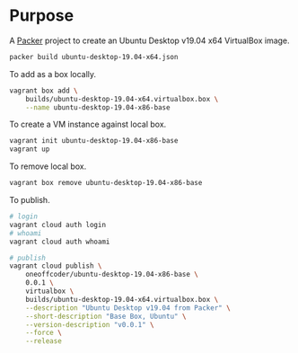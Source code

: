 # Purpose

A [Packer](https://www.packer.io/) project to create an Ubuntu Desktop v19.04 x64 VirtualBox image. 

```bash
packer build ubuntu-desktop-19.04-x64.json
```

To add as a box locally.

```bash
vagrant box add \
    builds/ubuntu-desktop-19.04-x64.virtualbox.box \
    --name ubuntu-desktop-19.04-x86-base
```

To create a VM instance against local box.

```bash
vagrant init ubuntu-desktop-19.04-x86-base
vagrant up
```

To remove local box.

```bash
vagrant box remove ubuntu-desktop-19.04-x86-base
```

To publish.

```bash
# login
vagrant cloud auth login
# whoami
vagrant cloud auth whoami

# publish
vagrant cloud publish \
    oneoffcoder/ubuntu-desktop-19.04-x86-base \
    0.0.1 \
    virtualbox \
    builds/ubuntu-desktop-19.04-x64.virtualbox.box \
    --description "Ubuntu Desktop v19.04 from Packer" \
    --short-description "Base Box, Ubuntu" \
    --version-description "v0.0.1" \
    --force \
    --release
```